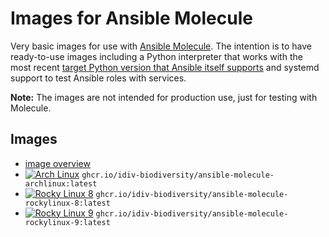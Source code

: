 # Images for Ansible Molecule

Very basic images for use with [Ansible Molecule][molecule]. The intention is
to have ready-to-use images including a Python interpreter that works with the
most recent [target Python version that Ansible itself supports][ansible-core
support matrix] and systemd support to test Ansible roles with services.

**Note:** The images are not intended for production use, just for testing with
Molecule.

## Images

- [image overview](https://github.com/orgs/idiv-biodiversity/packages?repo_name=ansible-molecule-images)
- [![Arch Linux](https://github.com/idiv-biodiversity/ansible-molecule-images/actions/workflows/archlinux.yml/badge.svg)](https://github.com/idiv-biodiversity/ansible-molecule-images/actions/workflows/archlinux.yml) `ghcr.io/idiv-biodiversity/ansible-molecule-archlinux:latest`
- [![Rocky Linux 8](https://github.com/idiv-biodiversity/ansible-molecule-images/actions/workflows/rockylinux-8.yml/badge.svg)](https://github.com/idiv-biodiversity/ansible-molecule-images/actions/workflows/rockylinux-8.yml) `ghcr.io/idiv-biodiversity/ansible-molecule-rockylinux-8:latest`
- [![Rocky Linux 9](https://github.com/idiv-biodiversity/ansible-molecule-images/actions/workflows/rockylinux-9.yml/badge.svg)](https://github.com/idiv-biodiversity/ansible-molecule-images/actions/workflows/rockylinux-9.yml) `ghcr.io/idiv-biodiversity/ansible-molecule-rockylinux-9:latest`


[ansible-core support matrix]: https://docs.ansible.com/ansible-core/devel/reference_appendices/release_and_maintenance.html#ansible-core-support-matrix
[molecule]: https://ansible.readthedocs.io/projects/molecule/
